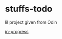 # stuffs-todo
lil project given from Odin

<a href="https://siduck76.github.io/stuffs-todo/"> in-progress </a>
